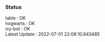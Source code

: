 ### Status


table : OK  
hogwarts : OK  
icy-bot : OK  
Latest Update : 2022-07-01 22:08:10.643485

